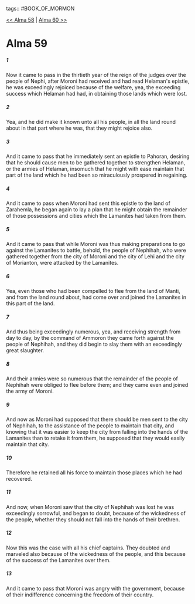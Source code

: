 tags:: #BOOK_OF_MORMON

[<< Alma 58](BOOK_OF_MORMON/09_Alma/Alma_58.md) | [Alma 60 >>](BOOK_OF_MORMON/09_Alma/Alma_60.md)

# Alma 59

##### 1

Now it came to pass in the thirtieth year of the reign of the judges over the people of Nephi, after Moroni had received and had read Helaman's epistle, he was exceedingly rejoiced because of the welfare, yea, the exceeding success which Helaman had had, in obtaining those lands which were lost.

##### 2

Yea, and he did make it known unto all his people, in all the land round about in that part where he was, that they might rejoice also.

##### 3

And it came to pass that he immediately sent an epistle to Pahoran, desiring that he should cause men to be gathered together to strengthen Helaman, or the armies of Helaman, insomuch that he might with ease maintain that part of the land which he had been so miraculously prospered in regaining.

##### 4

And it came to pass when Moroni had sent this epistle to the land of Zarahemla, he began again to lay a plan that he might obtain the remainder of those possessions and cities which the Lamanites had taken from them.

##### 5

And it came to pass that while Moroni was thus making preparations to go against the Lamanites to battle, behold, the people of Nephihah, who were gathered together from the city of Moroni and the city of Lehi and the city of Morianton, were attacked by the Lamanites.

##### 6

Yea, even those who had been compelled to flee from the land of Manti, and from the land round about, had come over and joined the Lamanites in this part of the land.

##### 7

And thus being exceedingly numerous, yea, and receiving strength from day to day, by the command of Ammoron they came forth against the people of Nephihah, and they did begin to slay them with an exceedingly great slaughter.

##### 8

And their armies were so numerous that the remainder of the people of Nephihah were obliged to flee before them; and they came even and joined the army of Moroni.

##### 9

And now as Moroni had supposed that there should be men sent to the city of Nephihah, to the assistance of the people to maintain that city, and knowing that it was easier to keep the city from falling into the hands of the Lamanites than to retake it from them, he supposed that they would easily maintain that city.

##### 10

Therefore he retained all his force to maintain those places which he had recovered.

##### 11

And now, when Moroni saw that the city of Nephihah was lost he was exceedingly sorrowful, and began to doubt, because of the wickedness of the people, whether they should not fall into the hands of their brethren.

##### 12

Now this was the case with all his chief captains. They doubted and marveled also because of the wickedness of the people, and this because of the success of the Lamanites over them.

##### 13

And it came to pass that Moroni was angry with the government, because of their indifference concerning the freedom of their country.
